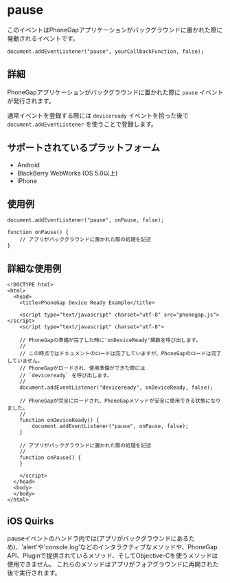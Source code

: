 pause
===========

このイベントはPhoneGapアプリケーションがバックグラウンドに置かれた際に発動されるイベントです。

    document.addEventListener("pause", yourCallbackFunction, false);

詳細
-------

PhoneGapアプリケーションがバックグラウンドに置かれた際に `pause` イベントが発行されます。

通常イベントを登録する際には `deviceready` イベントを拾った後で `document.addEventListener` を使うことで登録します。

サポートされているプラットフォーム
-------------------

- Android
- BlackBerry WebWorks (OS 5.0以上)
- iPhone

使用例
-------------

    document.addEventListener("pause", onPause, false);

    function onPause() {
        // アプリがバックグラウンドに置かれた際の処理を記述
    }

詳細な使用例
------------

    <!DOCTYPE html>
    <html>
      <head>
        <title>PhoneGap Device Ready Example</title>

        <script type="text/javascript" charset="utf-8" src="phonegap.js"></script>
        <script type="text/javascript" charset="utf-8">

        // PhoneGapの準備が完了した時に'onDeviceReady'関数を呼び出します。
        //
        // この時点ではドキュメントのロードは完了していますが、PhoneGapのロードは完了していません。
        // PhoneGapがロードされ、使用準備ができた際には
        // `deviceready` を呼び出します。
        // 
        document.addEventListener("deviceready", onDeviceReady, false);

        // PhoneGapが完全にロードされ、PhoneGapメソッドが安全に使用できる状態になりました。
        //
        function onDeviceReady() {
		    document.addEventListener("pause", onPause, false);
        }

        // アプリがバックグラウンドに置かれた際の処理を記述
        //
        function onPause() {
        }
        
        </script>
      </head>
      <body>
      </body>
    </html>

iOS Quirks
--------------------------

pauseイベントのハンドラ内では(アプリがバックグラウンドにあるため)、'alert'や'console.log'などのインタラクティブなメソッドや、PhoneGap API、Pluginで提供されているメソッド、そしてObjective-Cを使うメソッドは使用できません。
これらのメソッドはアプリがフォアグラウンドに再開された後で実行されます。
